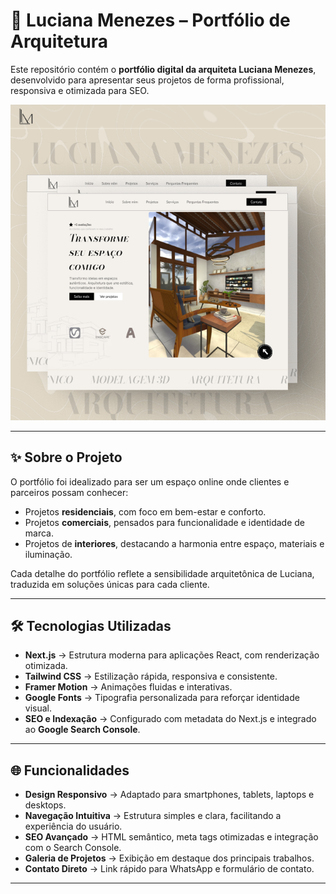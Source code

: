 # 🌿 Luciana Menezes – Portfólio de Arquitetura  

Este repositório contém o **portfólio digital da arquiteta Luciana Menezes**, desenvolvido para apresentar seus projetos de forma profissional, responsiva e otimizada para SEO.  

<img src="/public/figmaproject.png" alt="Mockup do Portfólio" />

---

## ✨ Sobre o Projeto  

O portfólio foi idealizado para ser um espaço online onde clientes e parceiros possam conhecer:  
- Projetos **residenciais**, com foco em bem-estar e conforto.  
- Projetos **comerciais**, pensados para funcionalidade e identidade de marca.  
- Projetos de **interiores**, destacando a harmonia entre espaço, materiais e iluminação.  

Cada detalhe do portfólio reflete a sensibilidade arquitetônica de Luciana, traduzida em soluções únicas para cada cliente.  

---

## 🛠️ Tecnologias Utilizadas  

- **Next.js** → Estrutura moderna para aplicações React, com renderização otimizada.  
- **Tailwind CSS** → Estilização rápida, responsiva e consistente.  
- **Framer Motion** → Animações fluidas e interativas.  
- **Google Fonts** → Tipografia personalizada para reforçar identidade visual.  
- **SEO e Indexação** → Configurado com metadata do Next.js e integrado ao **Google Search Console**.  

---

## 🌐 Funcionalidades  

- **Design Responsivo** → Adaptado para smartphones, tablets, laptops e desktops.  
- **Navegação Intuitiva** → Estrutura simples e clara, facilitando a experiência do usuário.  
- **SEO Avançado** → HTML semântico, meta tags otimizadas e integração com o Search Console.  
- **Galeria de Projetos** → Exibição em destaque dos principais trabalhos.  
- **Contato Direto** → Link rápido para WhatsApp e formulário de contato.  

---
